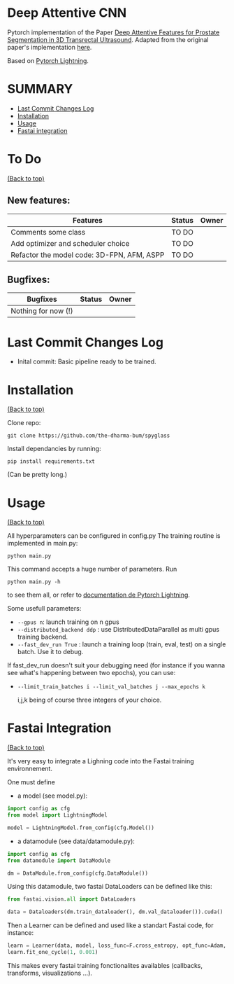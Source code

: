 <!--
+----------------------------------------------------------------------------------------------------+
|                                                                                                    |
|                                               MAIN TITLE                                           |
|                                                                                                    |
+----------------------------------------------------------------------------------------------------+
 -->

# Deep Attentive CNN     

Pytorch implementation of the Paper [Deep Attentive Features for Prostate Segmentation in 3D Transrectal Ultrasound](https://arxiv.org/pdf/1907.01743.pdf). 
Adapted from the original paper's implementation [here](https://github.com/wulalago/DAF3D).

Based on [Pytorch Lightning](https://github.com/PyTorchLightning/pytorch-lightning).


<!--
+----------------------------------------------------------------------------------------------------+
|                                                                                                    |
|                                          TABLE OF CONTENTS                                         |
|                                                                                                    |
+----------------------------------------------------------------------------------------------------+
 -->

# SUMMARY

- [Last Commit Changes Log](#last-commit-changes-log)
- [Installation](#installation)
- [Usage](#usage)
- [Fastai integration](#fastai-integration)


<!--
+----------------------------------------------------------------------------------------------------+
|                                                                                                    |
|                                                  TO DO                                             |
|                                                                                                    |
+----------------------------------------------------------------------------------------------------+
 -->


# To Do
[(Back to top)](#summary)

## New features:

| Features                                                 |      Status      |     Owner    |
|----------------------------------------------------------|:----------------:|:------------:|
| Comments some class                                      |      TO DO       |              |
| Add optimizer and scheduler choice                       |      TO DO       |              |
| Refactor the model code: 3D-FPN, AFM, ASPP               |      TO DO       |              |


## Bugfixes:

| Bugfixes                                                 |      Status      |     Owner    |
|----------------------------------------------------------|:----------------:|:------------:|
| Nothing for now (!)                                      |                  |              |

<!--
+----------------------------------------------------------------------------------------------------+
|                                                                                                    |
|                                              CHANGES LOG                                           |
|                                                                                                    |
+----------------------------------------------------------------------------------------------------+
 -->


# Last Commit Changes Log

- Inital commit: Basic pipeline ready to be trained.


<!--
+----------------------------------------------------------------------------------------------------+
|                                                                                                    |
|                                              INSTALLATION                                          |
|                                                                                                    |
+----------------------------------------------------------------------------------------------------+
 -->

# Installation
[(Back to top)](#summary)

Clone repo:

```git clone https://github.com/the-dharma-bum/spyglass```

Install dependancies by running: 

``` pip install requirements.txt ```

(Can be pretty long.)

<!--
+----------------------------------------------------------------------------------------------------+
|                                                                                                    |
|                                                 USAGE                                              |
|                                                                                                    |
+----------------------------------------------------------------------------------------------------+
 -->

# Usage
[(Back to top)](#summary)

All hyperparameters can be configured in config.py
The training routine is implemented in main.py:

```python main.py ```

This command accepts a huge number of parameters. Run 

```python main.py -h ```

to see them all, or refer to [documentation de Pytorch Lightning](https://pytorch-lightning.readthedocs.io/en/latest/).

Some usefull parameters:

- ```--gpus n```: launch training on n gpus
- ```--distributed_backend ddp``` : use DistributedDataParallel as multi gpus training backend.
- ```--fast_dev_run True``` : launch a training loop (train, eval, test) on a single batch. Use it to debug.

If fast_dev_run doesn't suit your debugging need (for instance if you wanna see what's happening between two epochs), 
you can use:

- ```--limit_train_batches i --limit_val_batches j --max_epochs k```
     
     i,j,k being of course three integers of your choice.




# Fastai Integration
[(Back to top)](#summary)

It's very easy to integrate a Lighning code into the Fastai training environnement.

One must define

- a model (see model.py):
```python
import config as cfg
from model import LightningModel

model = LightningModel.from_config(cfg.Model())
```

- a datamodule (see data/datamodule.py):
```python
import config as cfg
from datamodule import DataModule

dm = DataModule.from_config(cfg.DataModule())
```

Using this datamodule, two fastai DataLoaders can be defined like this:
```python
from fastai.vision.all import DataLoaders

data = Dataloaders(dm.train_dataloader(), dm.val_dataloader()).cuda()
```

Then a Learner can be defined and used like a standart Fastai code, for instance:
```python
learn = Learner(data, model, loss_func=F.cross_entropy, opt_func=Adam, metrics=accuracy)
learn.fit_one_cycle(1, 0.001)
```

This makes every fastai training fonctionalites availables (callbacks, transforms, visualizations ...).